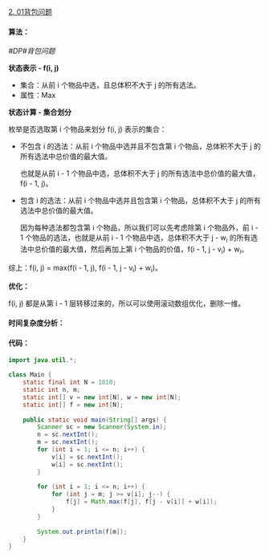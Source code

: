 [2. 01背包问题](https://www.acwing.com/problem/content/2/)

#### 算法：

*#DP#背包问题*

**状态表示 - f(i, j)**

- 集合：从前 i 个物品中选，且总体积不大于 j 的所有选法。
- 属性：Max

**状态计算 - 集合划分**

枚举是否选取第 i 个物品来划分 f(i, j) 表示的集合：

- 不包含 i 的选法：从前 i 个物品中选并且不包含第 i 个物品，总体积不大于 j 的所有选法中总价值的最大值。

  也就是从前 i - 1 个物品中选，总体积不大于 j 的所有选法中总价值的最大值，f(i - 1, j)。

- 包含 i 的选法：从前 i 个物品中选并且包含第 i 个物品，总体积不大于 j 的所有选法中总价值的最大值。

  因为每种选法都包含第 i 个物品，所以我们可以先考虑除第 i 个物品外，前 i - 1 个物品的选法，也就是从前 i - 1 个物品中选，总体积不大于 j - w<sub>i</sub> 的所有选法中总价值的最大值，然后再加上第 i 个物品的价值，f(i - 1, j - v<sub>i</sub>) + w<sub>i</sub>。

综上：f(i, j) = max(f(i - 1, j), f(i - 1, j - v<sub>i</sub>) + w<sub>i</sub>)。

**优化：**

f(i, j) 都是从第 i - 1 层转移过来的，所以可以使用滚动数组优化，删除一维。

#### 时间复杂度分析：



#### 代码：

```java
import java.util.*;

class Main {
    static final int N = 1010;
    static int n, m;
    static int[] v = new int[N], w = new int[N];
    static int[] f = new int[N];
    
    public static void main(String[] args) {
        Scanner sc = new Scanner(System.in);
        n = sc.nextInt();
        m = sc.nextInt();
        for (int i = 1; i <= n; i++) {
            v[i] = sc.nextInt();
            w[i] = sc.nextInt();
        }
        
        for (int i = 1; i <= n; i++) {
            for (int j = m; j >= v[i]; j--) {
                f[j] = Math.max(f[j], f[j - v[i]] + w[i]);
            }
        }
        
        System.out.println(f[m]);
    }
}
```

